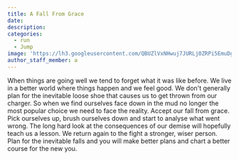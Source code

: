 ```yaml
---
title: A Fall From Grace
date:
description:
categories:
  - run
  - Jump
image: 'https://lh3.googleusercontent.com/QBUZlVxNHwuj7JURLj0ZRPi5EmuDgSsFQV2LGeIURABX0mnKdHHvPggk-J6eCEenVo60jEQS454-uLE=w1680-h1050-rw-no?.jpg'
author_staff_member: a
---
```



When things are going well we tend to forget what it was like before. We live in a better world where things happen and we feel good. We don't generally plan for the inevitable loose shoe that causes us to get thrown from our charger. So when we find ourselves face down in the mud no longer the most popular choice we need to face the reality. Accept our fall from grace. Pick ourselves up, brush ourselves down and start to analyse what went wrong. The long hard look at the consequences of our demise will hopefully teach us a lesson. We return again to the fight a stronger, wiser person. Plan for the inevitable falls and you will make better plans and chart a better course for the new you.
